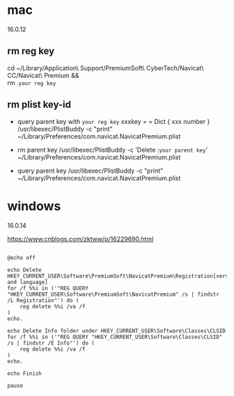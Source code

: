 # mac
16.0.12

## rm reg key

cd ~/Library/Application\ Support/PremiumSoft\ CyberTech/Navicat\ CC/Navicat\ Premium  &&\
rm .`your reg key`

## rm plist key-id

+ query parent key with `your reg key`  xxxkey =  = Dict { xxx number }
/usr/libexec/PlistBuddy -c "print" ~/Library/Preferences/com.navicat.NavicatPremium.plist 

+ rm parent key
/usr/libexec/PlistBuddy -c 'Delete :`your parent key`' ~/Library/Preferences/com.navicat.NavicatPremium.plist

+ query parent key
/usr/libexec/PlistBuddy -c "print" ~/Library/Preferences/com.navicat.NavicatPremium.plist 

# windows 
16.0.14

https://www.cnblogs.com/zktww/p/16229690.html

```shell

@echo off

echo Delete HKEY_CURRENT_USER\Software\PremiumSoft\NavicatPremium\Registration[version and language]
for /f %%i in ('"REG QUERY "HKEY_CURRENT_USER\Software\PremiumSoft\NavicatPremium" /s | findstr /L Registration"') do (
    reg delete %%i /va /f
)
echo.

echo Delete Info folder under HKEY_CURRENT_USER\Software\Classes\CLSID
for /f %%i in ('"REG QUERY "HKEY_CURRENT_USER\Software\Classes\CLSID" /s | findstr /E Info"') do (
    reg delete %%i /va /f
)
echo.

echo Finish

pause

```